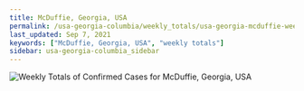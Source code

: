 ```yaml
---
title: McDuffie, Georgia, USA
permalink: /usa-georgia-columbia/weekly_totals/usa-georgia-mcduffie-weekly_totals.html
last_updated: Sep 7, 2021
keywords: ["McDuffie, Georgia, USA", "weekly totals"]
sidebar: usa-georgia-columbia_sidebar
---
```


![Weekly Totals of Confirmed Cases for McDuffie, Georgia, USA](/covid_tracker/images/graphs/usa-georgia-mcduffie-weekly_totals_graph.png)
